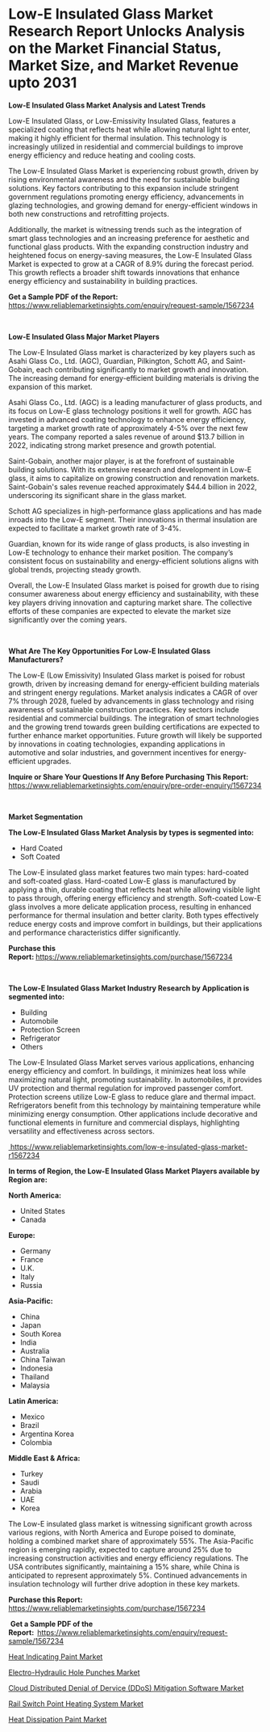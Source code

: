 <p><h1>Low-E Insulated Glass Market Research Report Unlocks Analysis on the Market Financial Status, Market Size, and Market Revenue upto 2031</h1></p><p><strong>Low-E Insulated Glass Market Analysis and Latest Trends</strong></p>
<p><p>Low-E Insulated Glass, or Low-Emissivity Insulated Glass, features a specialized coating that reflects heat while allowing natural light to enter, making it highly efficient for thermal insulation. This technology is increasingly utilized in residential and commercial buildings to improve energy efficiency and reduce heating and cooling costs.</p><p>The Low-E Insulated Glass Market is experiencing robust growth, driven by rising environmental awareness and the need for sustainable building solutions. Key factors contributing to this expansion include stringent government regulations promoting energy efficiency, advancements in glazing technologies, and growing demand for energy-efficient windows in both new constructions and retrofitting projects. </p><p>Additionally, the market is witnessing trends such as the integration of smart glass technologies and an increasing preference for aesthetic and functional glass products. With the expanding construction industry and heightened focus on energy-saving measures, the Low-E Insulated Glass Market is expected to grow at a CAGR of 8.9% during the forecast period. This growth reflects a broader shift towards innovations that enhance energy efficiency and sustainability in building practices.</p></p>
<p><strong>Get a Sample PDF of the Report:&nbsp;</strong> <a href="https://www.reliablemarketinsights.com/enquiry/request-sample/1567234">https://www.reliablemarketinsights.com/enquiry/request-sample/1567234</a></p>
<p>&nbsp;</p>
<p><strong>Low-E Insulated Glass Major Market Players</strong></p>
<p><p>The Low-E Insulated Glass market is characterized by key players such as Asahi Glass Co., Ltd. (AGC), Guardian, Pilkington, Schott AG, and Saint-Gobain, each contributing significantly to market growth and innovation. The increasing demand for energy-efficient building materials is driving the expansion of this market.</p><p>Asahi Glass Co., Ltd. (AGC) is a leading manufacturer of glass products, and its focus on Low-E glass technology positions it well for growth. AGC has invested in advanced coating technology to enhance energy efficiency, targeting a market growth rate of approximately 4-5% over the next few years. The company reported a sales revenue of around $13.7 billion in 2022, indicating strong market presence and growth potential.</p><p>Saint-Gobain, another major player, is at the forefront of sustainable building solutions. With its extensive research and development in Low-E glass, it aims to capitalize on growing construction and renovation markets. Saint-Gobain's sales revenue reached approximately $44.4 billion in 2022, underscoring its significant share in the glass market.</p><p>Schott AG specializes in high-performance glass applications and has made inroads into the Low-E segment. Their innovations in thermal insulation are expected to facilitate a market growth rate of 3-4%. </p><p>Guardian, known for its wide range of glass products, is also investing in Low-E technology to enhance their market position. The company’s consistent focus on sustainability and energy-efficient solutions aligns with global trends, projecting steady growth.</p><p>Overall, the Low-E Insulated Glass market is poised for growth due to rising consumer awareness about energy efficiency and sustainability, with these key players driving innovation and capturing market share. The collective efforts of these companies are expected to elevate the market size significantly over the coming years.</p></p>
<p>&nbsp;</p>
<p><strong>What Are The Key Opportunities For Low-E Insulated Glass Manufacturers?</strong></p>
<p><p>The Low-E (Low Emissivity) Insulated Glass market is poised for robust growth, driven by increasing demand for energy-efficient building materials and stringent energy regulations. Market analysis indicates a CAGR of over 7% through 2028, fueled by advancements in glass technology and rising awareness of sustainable construction practices. Key sectors include residential and commercial buildings. The integration of smart technologies and the growing trend towards green building certifications are expected to further enhance market opportunities. Future growth will likely be supported by innovations in coating technologies, expanding applications in automotive and solar industries, and government incentives for energy-efficient upgrades.</p></p>
<p><strong>Inquire or Share Your Questions If Any Before Purchasing This Report:</strong> <a href="https://www.reliablemarketinsights.com/enquiry/pre-order-enquiry/1567234">https://www.reliablemarketinsights.com/enquiry/pre-order-enquiry/1567234</a></p>
<p>&nbsp;</p>
<p><strong>Market Segmentation</strong></p>
<p><strong>The Low-E Insulated Glass Market Analysis by types is segmented into:</strong></p>
<p><ul><li>Hard Coated</li><li>Soft Coated</li></ul></p>
<p><p>The Low-E insulated glass market features two main types: hard-coated and soft-coated glass. Hard-coated Low-E glass is manufactured by applying a thin, durable coating that reflects heat while allowing visible light to pass through, offering energy efficiency and strength. Soft-coated Low-E glass involves a more delicate application process, resulting in enhanced performance for thermal insulation and better clarity. Both types effectively reduce energy costs and improve comfort in buildings, but their applications and performance characteristics differ significantly.</p></p>
<p><strong>Purchase this Report:&nbsp;</strong><a href="https://www.reliablemarketinsights.com/purchase/1567234">https://www.reliablemarketinsights.com/purchase/1567234</a></p>
<p>&nbsp;</p>
<p><strong>The Low-E Insulated Glass Market Industry Research by Application is segmented into:</strong></p>
<p><ul><li>Building</li><li>Automobile</li><li>Protection Screen</li><li>Refrigerator</li><li>Others</li></ul></p>
<p><p>The Low-E Insulated Glass Market serves various applications, enhancing energy efficiency and comfort. In buildings, it minimizes heat loss while maximizing natural light, promoting sustainability. In automobiles, it provides UV protection and thermal regulation for improved passenger comfort. Protection screens utilize Low-E glass to reduce glare and thermal impact. Refrigerators benefit from this technology by maintaining temperature while minimizing energy consumption. Other applications include decorative and functional elements in furniture and commercial displays, highlighting versatility and effectiveness across sectors.</p></p>
<p><a href="https://www.reliablemarketinsights.com/low-e-insulated-glass-market-r1567234">&nbsp;https://www.reliablemarketinsights.com/low-e-insulated-glass-market-r1567234</a></p>
<p><strong>In terms of Region, the Low-E Insulated Glass Market Players available by Region are:</strong></p>
<p>
    <p> <strong> North America: </strong>
        <ul>
            <li>United States</li>
            <li>Canada</li>
        </ul>
        </p> 
    <p> <strong> Europe: </strong>
        <ul>
            <li>Germany</li>
            <li>France</li>
            <li>U.K.</li>
            <li>Italy</li>
            <li>Russia</li>
        </ul>
        </p> 
    <p> <strong> Asia-Pacific: </strong>
        <ul>
            <li>China</li>
            <li>Japan</li>
            <li>South Korea</li>
            <li>India</li>
            <li>Australia</li>
            <li>China Taiwan</li>
            <li>Indonesia</li>
            <li>Thailand</li>
            <li>Malaysia</li>
        </ul>
        </p> 
    <p> <strong> Latin America: </strong>
        <ul>
            <li>Mexico</li>
            <li>Brazil</li>
            <li>Argentina Korea</li>
            <li>Colombia</li>
        </ul>
        </p> 
    <p> <strong> Middle East & Africa: </strong>
        <ul>
            <li>Turkey</li>
            <li>Saudi</li>
            <li>Arabia</li>
            <li>UAE</li>
            <li>Korea</li>
        </ul>
    </p>
    </p>
<p><p>The Low-E insulated glass market is witnessing significant growth across various regions, with North America and Europe poised to dominate, holding a combined market share of approximately 55%. The Asia-Pacific region is emerging rapidly, expected to capture around 25% due to increasing construction activities and energy efficiency regulations. The USA contributes significantly, maintaining a 15% share, while China is anticipated to represent approximately 5%. Continued advancements in insulation technology will further drive adoption in these key markets.</p></p>
<p><strong>Purchase this Report: </strong><a href="https://www.reliablemarketinsights.com/purchase/1567234">https://www.reliablemarketinsights.com/purchase/1567234</a></p>
<p>&nbsp;<strong>Get a Sample PDF of the Report:&nbsp;&nbsp;</strong><a href="https://www.reliablemarketinsights.com/enquiry/request-sample/1567234">https://www.reliablemarketinsights.com/enquiry/request-sample/1567234</a></p>
<p><strong></strong></p>
<p><p><a href="https://www.linkedin.com/pulse/strategic-market-insights-navigating-global-heat-indicating-8db1e?trackingId=B7kUZaIdTzyNv3kOjDIjAg%3D%3D">Heat Indicating Paint Market</a></p><p><a href="https://medium.com/@richgillespie90/global-electro-hydraulic-hole-punches-industry-types-applications-market-players-regional-5bfa199e629f?postPublishedType=repub">Electro-Hydraulic Hole Punches Market</a></p><p><a href="https://issuu.com/reportprime-2/docs/cloud-distributed-denial-of-dervice_4950b7c672b33a">Cloud Distributed Denial of Dervice (DDoS) Mitigation Software Market</a></p><p><a href="https://medium.com/@richgillespie90/global-rail-switch-point-heating-system-market-trends-and-innovations-a-forward-looking-analysis-bf757e25caa6">Rail Switch Point Heating System Market</a></p><p><a href="https://www.linkedin.com/pulse/heat-dissipation-paint-market-global-regional-analysis-focus-0pjde?trackingId=ZDlCuhVZRqeyRmKNZa2tkA%3D%3D">Heat Dissipation Paint Market</a></p></p>